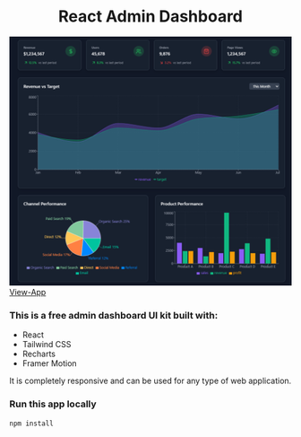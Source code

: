 <h1 align="center">React Admin Dashboard</h1>



![Screenshot 1](/public/screenshot-for-readme-2.png)
[View-App](https://680a9226a11bd562eaeb62f5--admin-dashbor.netlify.app/)
### This is a free admin dashboard UI kit built with:

- React
- Tailwind CSS
- Recharts
- Framer Motion

It is completely responsive and can be used for any type of web application.

### Run this app locally

```shell
npm install

